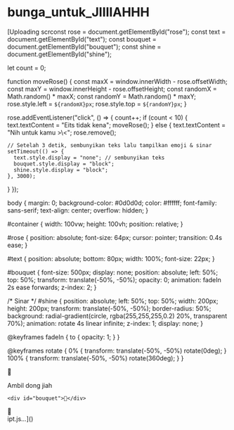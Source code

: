 # bunga_untuk_JIIIIAHHH
[Uploading scrconst rose = document.getElementById("rose");
const text = document.getElementById("text");
const bouquet = document.getElementById("bouquet");
const shine = document.getElementById("shine");

let count = 0;

function moveRose() {
  const maxX = window.innerWidth - rose.offsetWidth;
  const maxY = window.innerHeight - rose.offsetHeight;
  const randomX = Math.random() * maxX;
  const randomY = Math.random() * maxY;
  rose.style.left = `${randomX}px`;
  rose.style.top = `${randomY}px`;
}

rose.addEventListener("click", () => {
  count++;
  if (count < 10) {
    text.textContent = "Eits tidak kena";
    moveRose();
  } else {
    text.textContent = "Nih untuk kamu >\\<";
    rose.remove();

    // Setelah 3 detik, sembunyikan teks lalu tampilkan emoji & sinar
    setTimeout(() => {
      text.style.display = "none"; // sembunyikan teks
      bouquet.style.display = "block";
      shine.style.display = "block";
    }, 3000);
  }
});

body {
  margin: 0;
  background-color: #0d0d0d;
  color: #ffffff;
  font-family: sans-serif;
  text-align: center;
  overflow: hidden;
}

#container {
  width: 100vw;
  height: 100vh;
  position: relative;
}

#rose {
  position: absolute;
  font-size: 64px;
  cursor: pointer;
  transition: 0.4s ease;
}

#text {
  position: absolute;
  bottom: 80px;
  width: 100%;
  font-size: 22px;
}

#bouquet {
  font-size: 500px;
  display: none;
  position: absolute;
  left: 50%;
  top: 50%;
  transform: translate(-50%, -50%);
  opacity: 0;
  animation: fadeIn 2s ease forwards;
  z-index: 2;
}

/* Sinar */
#shine {
  position: absolute;
  left: 50%;
  top: 50%;
  width: 200px;
  height: 200px;
  transform: translate(-50%, -50%);
  border-radius: 50%;
  background: radial-gradient(circle, rgba(255,255,255,0.2) 20%, transparent 70%);
  animation: rotate 4s linear infinite;
  z-index: 1;
  display: none;
}

@keyframes fadeIn {
  to { opacity: 1; }
}

@keyframes rotate {
  0% { transform: translate(-50%, -50%) rotate(0deg); }
  100% { transform: translate(-50%, -50%) rotate(360deg); }
}

<!DOCTYPE html>
<html lang="id">
<head>
  <meta charset="UTF-8" />
  <title>Bunga Mawar & Edelweiss</title>
  <link rel="stylesheet" href="style.css" />
</head>
<body>
  <div id="container">
    <div id="rose">🌹</div>
    <p id="text">Ambil dong jiah</p>

    <div id="bouquet">💐</div>
  </div> 
  <div id="bouquet">💐</div>
<div id="shine"></div>

  <script src="script.js"></script>
</body>
</html>
ipt.js…]()
